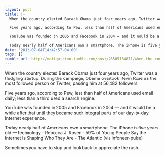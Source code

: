 ```yaml
---
layout: post
title: |-
  When the country elected Barack Obama just four years ago, Twitter was a fledgling startup. During the campaign, Obama overtook Kevin Rose as the most followed person on Twitter, passing him at 56,482 followers.

  Five years ago, according to Pew, less than half of Americans used email daily; less than a third used a search engine.

  YouTube was founded in 2005 and Facebook in 2004 — and it would be a while after that until they became such integral parts of our day-to-day Internet experience.

  Today nearly half of Americans own a smartphone. The iPhone is five years old.
date: '2012-07-04T14:42:57-04:00'
tags: []
tumblr_url: http://mattquirion.tumblr.com/post/26505134871/when-the-country-elected-barack-obama-just-four
---
```

When the country elected Barack Obama just four years ago, Twitter was a fledgling startup. During the campaign, Obama overtook Kevin Rose as the most followed person on Twitter, passing him at 56,482 followers.

Five years ago, according to Pew, less than half of Americans used email daily; less than a third used a search engine.

YouTube was founded in 2005 and Facebook in 2004 — and it would be a while after that until they became such integral parts of our day-to-day Internet experience.

Today nearly half of Americans own a smartphone. The iPhone is five years old.—Technology - Rebecca J. Rosen - 59% of Young People Say the Internet Is Shaping Who They Are - The Atlantic (via infoneer-pulse)

Sometimes you have to stop and look back to appreciate the rush.

